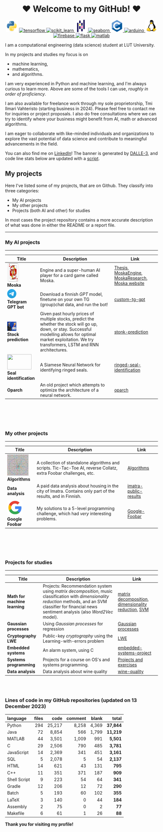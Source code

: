 <h1 style="text-align: center;"> ❤️ Welcome to my GitHub! ❤️</h1>

<p align="center"> <img src="https://raw.githubusercontent.com/devicons/devicon/master/icons/python/python-original.svg" alt="python" width="40" height="40"/> <a href="https://www.tensorflow.org" target="_blank" rel="noreferrer"> <img src="https://www.vectorlogo.zone/logos/tensorflow/tensorflow-icon.svg" alt="tensorflow" width="40" height="40"/> <a href="https://scikit-learn.org/" target="_blank" rel="noreferrer"> <img src="https://upload.wikimedia.org/wikipedia/commons/0/05/Scikit_learn_logo_small.svg" alt="scikit_learn" width="40" height="40"/> <a href="https://pandas.pydata.org/" target="_blank" rel="noreferrer"> <img src="https://raw.githubusercontent.com/devicons/devicon/2ae2a900d2f041da66e950e4d48052658d850630/icons/pandas/pandas-original.svg" alt="pandas" width="40" height="40"/> <a href="https://seaborn.pydata.org/" target="_blank" rel="noreferrer"> <img src="https://seaborn.pydata.org/_images/logo-mark-lightbg.svg" alt="seaborn" width="40" height="40"/> </a> <a href="https://www.cprogramming.com/" target="_blank" rel="noreferrer"> <img src="https://raw.githubusercontent.com/devicons/devicon/master/icons/c/c-original.svg" alt="c" width="40" height="40"/> <a href="https://www.arduino.cc/" target="_blank" rel="noreferrer"> <img src="https://cdn.worldvectorlogo.com/logos/arduino-1.svg" alt="arduino" width="40" height="40"/> </a> <a href="https://www.linux.org/" target="_blank" rel="noreferrer"> <img src="https://raw.githubusercontent.com/devicons/devicon/master/icons/linux/linux-original.svg" alt="linux" width="40" height="40"/> </a> </a> <a href="https://firebase.google.com/" target="_blank" rel="noreferrer"> <img src="https://www.vectorlogo.zone/logos/firebase/firebase-icon.svg" alt="firebase" width="40" height="40"/> </a> <a href="https://flask.palletsprojects.com/" target="_blank" rel="noreferrer"> <img src="https://www.vectorlogo.zone/logos/pocoo_flask/pocoo_flask-icon.svg" alt="flask" width="40" height="40"/> </a> <a href="https://www.mathworks.com/" target="_blank" rel="noreferrer"> <img src="https://upload.wikimedia.org/wikipedia/commons/2/21/Matlab_Logo.png" alt="matlab" width="40" height="40"/> </a> </a> <a href="https://www.python.org" target="_blank" rel="noreferrer"> </a> </a> </a> </p>
I am a computational engineering (data science) student at LUT University.

In my projects and studies my focus is on
- machine learning,
- mathematics,
- and algorithms.

I am very experienced in Python and machine learning, and I'm always curious to learn more. Above are some of the tools I can use, *roughly in order of proficiency*.

I am also available for freelance work through my sole proprietorship, Tmi Ilmari Vahteristo (starting business in 2024). Please feel free to contact me for inquiries or project proposals. I also do free consultations where we can try to identify where your business might benefit from AI, math or advanced algorithms.

I am eager to collaborate with like-minded individuals and organizations to explore the vast potential of data science and contribute to meaningful advancements in the field.

You can also find me on [LinkedIn](https://www.linkedin.com/in/ilmariv/)!
The banner is generated by [DALLE-3](https://openai.com/dall-e-3), and code line stats below are updated with a [script](https://github.com/ilmari99/update-code-count-table).


## My projects
Here I've listed some of my projects, that are on Github. They classify into three categories:
* My AI projects
* My other projects
* Projects (both AI and other) for studies

In most cases the project repository contains a more accurate description of what was done in either the README or a report file.


---
### **My AI projects**
---
<!-- Projects in AI table markdown-->
| Title | Description | Link |
| --- | --- | --- |
|<img src= "img/jack-of-hearts.png" width ="40" height="60"><br>**Moska** | Engine and a super-human AI player for a card game called Moska. | [Thesis](https://urn.fi/URN:NBN:fi-fe2023051644576), [MoskaEngine](https://github.com/ilmari99/MoskaEngine), [MoskaResearch](https://github.com/ilmari99/MoskaResearch), [Moska website](https://www.moska-online.com/)
|<img src="img/tg-logo.webp" width="30" height="30"><br>**Telegram GPT bot** | Download a finnish *GPT* model, finetune on your own TG (group)chat data, and run the bot! | [custom-tg-gpt](https://github.com/ilmari99/TGBOT_FIN_GPT)
|<img src="img/stonks_image.png" width="30" height="30"><br>**Stock prediction** | Given past hourly prices of multiple stocks, predict the whether the stock will go up, down, or stay. Successful modelling allows for optimal market exploitation. We try transformers, LSTM and RNN architectures. | [stonk-prediction](https://github.com/ilmari99/stonk-prediction)
|<img src="img/norppakivella.jpg" width="80" height="50"><br>**Seal identification**| A Siamese Neural Network for identifying ringed seals. | [ringed-seal-identification](https://github.com/ilmari99/ringed-seal-identification)
|**Oparch** | An old project which attempts to optimize the architecture of a neural network. | [oparch](https://github.com/ilmari99/oparch)


<br></br>
---
### **My other projects**
---

<!-- Other own projects -->
| Title | Description | Link |
| --- | --- | --- |
|<img src="img/alg-logo.png" width="70" height="70"><br>**Algorithms** | A collection of standalone algorithms and scripts. Tic-Tac-Toe AI, reverse Collatz, extra Foobar challenges, etc. | [Algorithms](https://github.com/ilmari99/algorithms)
| **Data analysis** | A paid data analysis about housing in the city of Imatra. Contains only part of the results, and in Finnish. | [imatra-public-results](https://github.com/ilmari99/imatra-public-results)
|<img src="img/google_g.png" width="50" height="50"><br>**Google Foobar** | My solutions to a 5-level programming challenge, which had *very* interesting problems. | [Google-Foobar](https://github.com/ilmari99/google-foobar)

<br></br>
---
### **Projects for studies**
---
<!-- Projects done for studies> -->
| Title | Description | Link |
| --- | --- | --- |
|**Math for machine learning** | Projects: Recommendation system using *matrix decomposition*, music classification with *dimensionality reduction* methods, and an SVM classifier for financial news sentiment analysis (also *Word2Vec* model). | [matrix decomposition](https://github.com/ilmari99/M4ML-recommendation-algorithm), [dimensionality reduction](https://github.com/ilmari99/M4ML-dim-reduction), [SVM](https://github.com/ilmari99/M4ML-SVM)
| **Gaussian processes** | Using *Gaussian processes* for regression | [Gaussian processes](https://github.com/ilmari99/GaussianProcessRegression)
| **Cryptography LWE** | Public-key *cryptography* using the Learning-with-errors problem | [LWE](https://github.com/ilmari99/learning-with-errors)
| **Embedded systems** | An alarm system, using C | [embedded-systems-project](https://github.com/ilmari99/embedded-systems-project)
| **Systems programming** | Projects for a course on OS's and systems programming. | [Projects and exercises](https://github.com/ilmari99/Sys-prog-ex)
| **Data analysis** | Data analysis about wine quality | [wine-quality](https://github.com/ilmari99/Wine-analysis)


<br></br>

### Lines of code in my GitHub repositories (updated on 13 December 2023)
| language | files | code | comment | blank | total |
| :--- | ---: | ---: | ---: | ---: | ---: |
| Python | 294 | 25,217 | 8,258 | 4,369 | **37,844** |
| Java | 72 | 8,854 | 566 | 1,799 | **11,219** |
| MATLAB | 44 | 3,501 | 1,009 | 991 | **5,501** |
| C | 29 | 2,506 | 790 | 485 | **3,781** |
| JavaScript | 14 | 2,369 | 341 | 451 | **3,161** |
| SQL | 5 | 2,078 | 5 | 54 | **2,137** |
| HTML | 14 | 621 | 43 | 131 | **795** |
| C++ | 11 | 351 | 371 | 187 | **909** |
| Shell Script | 9 | 223 | 54 | 64 | **341** |
| Gradle | 12 | 206 | 12 | 72 | **290** |
| Batch | 5 | 193 | 60 | 102 | **355** |
| LaTeX | 3 | 140 | 0 | 44 | **184** |
| Assembly | 2 | 75 | 0 | 2 | **77** |
| Makefile | 6 | 61 | 1 | 26 | **88** |


**Thank you for visiting my profile!**


